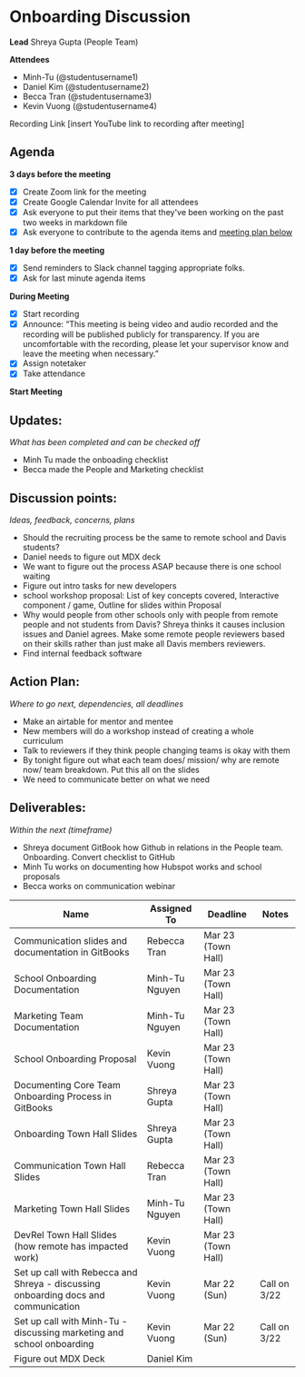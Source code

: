 # Onboarding Discussion
**Lead**
Shreya Gupta (People Team) 

**Attendees**
* Minh-Tu (@studentusername1) 
* Daniel Kim (@studentusername2) 
* Becca Tran (@studentusername3) 
* Kevin Vuong (@studentusername4) 

Recording Link
[insert YouTube link to recording after meeting]

## Agenda
**3 days before the meeting**
- [x] Create Zoom link for the meeting
- [x] Create Google Calendar Invite for all attendees
- [x] Ask everyone to put their items that they've been working on the past two weeks in markdown file
- [x] Ask everyone to contribute to the agenda items and [meeting plan below](https://github.com/shreyagupta98/people/blob/master/meeting_template.md#updates)

**1 day before the meeting**
- [x] Send reminders to Slack channel tagging appropriate folks. 
- [x] Ask for last minute agenda items

**During Meeting**
- [x] Start recording
- [x] Announce:
“This meeting is being video and audio recorded and the recording will be published publicly for transparency. If you are uncomfortable with the recording, please let your supervisor know and leave the meeting when necessary.”
- [x] Assign notetaker
- [x] Take attendance

**Start Meeting**

## Updates:
*What has been completed and can be checked off*
* Minh Tu made the onboading checklist
* Becca made the People and Marketing checklist
    
## Discussion points:
*Ideas, feedback, concerns, plans*
* Should the recruiting process be the same to remote school and Davis students?
* Daniel needs to figure out MDX deck 
* We want to figure out the process ASAP because there is one school waiting
* Figure out intro tasks for new developers 
* school workshop proposal: List of key concepts covered, Interactive component / game, Outline for slides within Proposal
* Why would people from other schools only with people from remote people and not students from Davis? 
    Shreya thinks it causes inclusion issues and Daniel agrees. Make some remote people reviewers based on their skills rather than just make all Davis members reviewers. 
* Find internal feedback software 
    
## Action Plan:
*Where to go next, dependencies, all deadlines*
* Make an airtable for mentor and mentee 
* New members will do a workshop instead of creating a whole curriculum 
* Talk to reviewers if they think people changing teams is okay with them
* By tonight figure out what each team does/ mission/ why are remote now/ team breakdown. Put this all on the slides 
* We need to communicate better on what we need 
    
## Deliverables:
*Within the next (timeframe)*
* Shreya document GitBook how Github in relations in the People team. Onboarding. Convert checklist to GitHub
* Minh Tu works on documenting how Hubspot works and school proposals 
* Becca works on communication webinar 




Name  | Assigned To | Deadline | Notes
------|-------------|----------|------
 Communication slides and documentation in GitBooks           | Rebecca Tran   | Mar 23 (Town Hall) | 
 School Onboarding Documentation                              | Minh-Tu Nguyen | Mar 23 (Town Hall) | 
 Marketing Team Documentation                                 | Minh-Tu Nguyen | Mar 23 (Town Hall) | 
 School Onboarding Proposal                                   | Kevin Vuong | Mar 23 (Town Hall) | 
 Documenting Core Team Onboarding Process in GitBooks         | Shreya Gupta | Mar 23 (Town Hall) | 
 Onboarding Town Hall Slides                                  | Shreya Gupta | Mar 23 (Town Hall) | 
 Communication Town Hall Slides                               | Rebecca Tran   | Mar 23 (Town Hall) | 
 Marketing Town Hall Slides                                   | Minh-Tu Nguyen | Mar 23 (Town Hall) | 
 DevRel Town Hall Slides (how remote has impacted work)       | Kevin Vuong | Mar 23 (Town Hall) | 
 Set up call with Rebecca and Shreya - discussing onboarding docs and communication | Kevin Vuong | Mar 22 (Sun) | Call on 3/22 
 Set up call with Minh-Tu - discussing marketing and school onboarding | Kevin Vuong | Mar 22 (Sun) | Call on 3/22
 Figure out MDX Deck | Daniel Kim | | 
